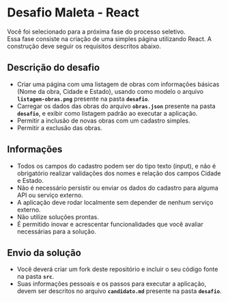 # Desafio Maleta - React

Você foi selecionado para a próxima fase do processo seletivo.<br />
Essa fase consiste na criação de uma simples página utilizando React. A construção deve seguir os requisitos descritos abaixo.

## Descrição do desafio

- Criar uma página com uma listagem de obras com informações básicas (Nome da obra, Cidade e Estado), usando como modelo o arquivo **`listagem-obras.png`** presente na pasta **`desafio`**.
- Carregar os dados das obras do arquivo **`obras.json`** presente na pasta **`desafio`**, e exibir como listagem padrão ao executar a aplicação.
- Permitir a inclusão de novas obras com um cadastro simples.
- Permitir a exclusão das obras.

## Informações

- Todos os campos do cadastro podem ser do tipo texto (input), e não é obrigatório realizar validações dos nomes e relação dos campos Cidade e Estado.
- Não é necessário persistir ou enviar os dados do cadastro para alguma API ou serviço externo.
- A aplicação deve rodar localmente sem depender de nenhum serviço externo.
- Não utilize soluções prontas.
- É permitido inovar e acrescentar funcionalidades que você avaliar necessárias para a solução.

## Envio da solução

- Você deverá criar um fork deste repositório e incluir o seu código fonte na pasta **`src`**.
- Suas informações pessoais e os passos para executar a aplicação, devem ser descritos no arquivo **`candidato.md`** presente na pasta **`desafio`**.
